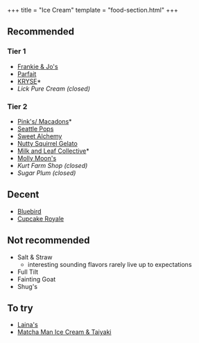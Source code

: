 +++
title = "Ice Cream"
template = "food-section.html"
+++

## Recommended
### Tier 1
- [Frankie & Jo's](https://frankieandjos.com/)
- [Parfait](https://www.parfait-icecream.com/)
- [KRYSE](https://kryse.squarespace.com/)*
- _Lick Pure Cream (closed)_

### Tier 2
- [Pink's/ Macadons](https://macadons.com/products/ice-cream-pint)*
- [Seattle Pops](https://www.seattlepops.com/)
- [Sweet Alchemy](https://sweetalchemyicecreamery.com/)
- [Nutty Squirrel Gelato](https://nuttysquirrel.com/)
- [Milk and Leaf Collective](https://milkandleaf.love/)*
- [Molly Moon's](https://www.mollymoon.com/)
- _Kurt Farm Shop (closed)_
- _Sugar Plum (closed)_

## Decent
- [Bluebird](https://bluebirdicecream.square.site/)
- [Cupcake Royale](https://www.cupcakeroyale.com/)

## Not recommended
- Salt & Straw
    - interesting sounding flavors rarely live up to expectations
- Full Tilt
- Fainting Goat
- Shug's

## To try
- [Laina's](https://lainasicecream.com/)
- [Matcha Man Ice Cream & Taiyaki](https://www.instagram.com/matchamansea/?hl=en)
